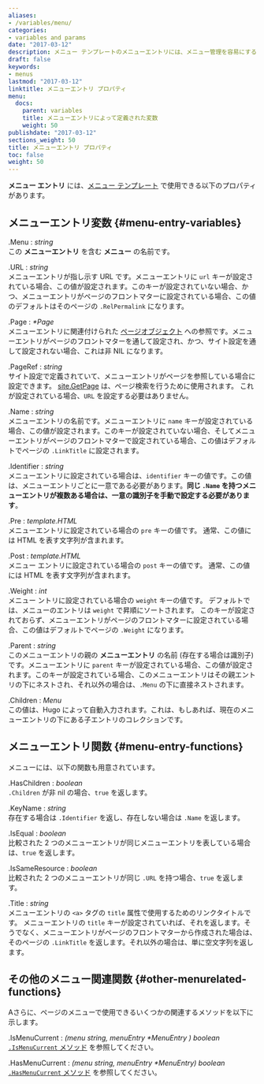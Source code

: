 ```yaml
---
aliases:
- /variables/menu/
categories:
- variables and params
date: "2017-03-12"
description: メニュー テンプレートのメニューエントリには、メニュー管理を容易にする特定の変数と関数があります。
draft: false
keywords:
- menus
lastmod: "2017-03-12"
linktitle: メニューエントリ プロパティ
menu:
  docs:
    parent: variables
    title: メニューエントリによって定義された変数
    weight: 50
publishdate: "2017-03-12"
sections_weight: 50
title: メニューエントリ プロパティ
toc: false
weight: 50
---
```


**メニュー エントリ** には、[メニュー テンプレート][menu-template] で使用できる以下のプロパティがあります。

## メニューエントリ変数 {#menu-entry-variables}

.Menu
: _string_  
この **メニューエントリ** を含む **メニュー** の名前です。

.URL
: _string_  
メニューエントリが指し示す URL です。メニューエントリに `url` キーが設定されている場合、この値が設定されます。このキーが設定されていない場合、かつ、メニューエントリがページのフロントマターに設定されている場合、この値のデフォルトはそのページの `.RelPermalink` になります。

.Page
: _\*Page_  
メニューエントリに関連付けられた [ページオブジェクト][page-object] への参照です。メニューエントリがページのフロントマターを通して設定され、かつ、サイト設定を通して設定されない場合、これは非 NIL になります。

.PageRef
: _string_   
サイト設定で定義されていて、メニューエントリがページを参照している場合に設定できます。 [site.GetPage](/functions/getpage/) は、ページ検索を行うために使用されます。 これが設定されている場合、`URL` を設定する必要はありません。

.Name
: _string_  
メニューエントリの名前です。メニューエントリに `name` キーが設定されている場合、この値が設定されます。このキーが設定されていない場合、そしてメニューエントリがページのフロントマターで設定されている場合、この値はデフォルトでページの `.LinkTitle` に設定されます。

.Identifier
: _string_  
メニューエントリに設定されている場合は、`identifier` キーの値です。この値は、メニューエントリごとに一意である必要があります。**同じ `.Name` を持つメニューエントリが複数ある場合は、一意の識別子を手動で設定する必要があります**。

.Pre
: _template.HTML_  
メニューエントリに設定されている場合の `pre` キーの値です。 通常、この値には HTML を表す文字列が含まれます。

.Post
: _template.HTML_  
メニュー エントリに設定されている場合の `post` キーの値です。 通常、この値には HTML を表す文字列が含まれます。

.Weight
: _int_  
メニュー ントリに設定されている場合の `weight` キーの値です。 デフォルトでは、メニューのエントリは `weight` で昇順にソートされます。 このキーが設定されておらず、メニューエントリがページのフロントマターに設定されている場合、この値はデフォルトでページの `.Weight` になります。

.Parent
: _string_  
このメニューエントリの親の **メニューエントリ** の名前 (存在する場合は識別子) です。メニューエントリに `parent` キーが設定されている場合、この値が設定されます。このキーが設定されている場合、このメニューエントリはその親エントリの下にネストされ、それ以外の場合は、`.Menu` の下に直接ネストされます。

.Children
: _Menu_  
この値は、Hugo によって自動入力されます。これは、もしあれば、現在のメニューエントリの下にある子エントリのコレクションです。

## メニューエントリ関数 {#menu-entry-functions}

メニューには、以下の関数も用意されています。

.HasChildren
: _boolean_  
`.Children` が非 nil の場合、`true` を返します。

.KeyName
: _string_  
存在する場合は `.Identifier` を返し、存在しない場合は `.Name` を返します。

.IsEqual
: _boolean_  
比較された 2 つのメニューエントリが同じメニューエントリを表している場合は、`true` を返します。

.IsSameResource
: _boolean_  
比較された 2 つのメニューエントリが同じ `.URL` を持つ場合、`true` を返します。

.Title
: _string_  
メニューエントリの `<a>` タグの `title` 属性で使用するためのリンクタイトルです。 メニューエントリの `title` キーが設定されていれば、それを返します。そうでなく、メニューエントリがページのフロントマターから作成された場合は、そのページの `.LinkTitle` を返します。それ以外の場合は、単に空文字列を返します。

## その他のメニュー関連関数 {#other-menurelated-functions}

Aさらに、ページのメニューで使用できるいくつかの関連するメソッドを以下に示します。

.IsMenuCurrent
: _(menu string, menuEntry *MenuEntry ) boolean_  
[`.IsMenuCurrent` メソッド](/functions/ismenucurrent/) を参照してください。

.HasMenuCurrent
: _(menu string, menuEntry *MenuEntry) boolean_  
[`.HasMenuCurrent` メソッド](/functions/hasmenucurrent/) を参照してください。

[menu-template]: /templates/menu-templates/
[page-object]: /variables/page/
